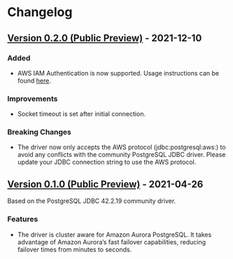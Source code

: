 # Changelog

## [Version 0.2.0 (Public Preview)](https://github.com/awslabs/aws-postgresql-jdbc/releases/tag/0.2.0) - 2021-12-10

### Added
  * AWS IAM Authentication is now supported. Usage instructions can be found [here](https://github.com/awslabs/aws-postgresql-jdbc#aws-iam-database-authentication).

### Improvements
  * Socket timeout is set after initial connection.

### Breaking Changes
  * The driver now only accepts the AWS protocol (jdbc:postgresql:aws:) to avoid any conflicts with the community PostgreSQL JDBC driver. Please update your JDBC connection string to use the AWS protocol.

## [Version 0.1.0 (Public Preview)](https://github.com/awslabs/aws-postgresql-jdbc/releases/tag/0.1.0) - 2021-04-26

Based on the PostgreSQL JDBC 42.2.19 community driver.

### Features
  * The driver is cluster aware for Amazon Aurora PostgreSQL. It takes advantage of Amazon Aurora’s fast failover capabilities, reducing failover times from minutes to seconds.
